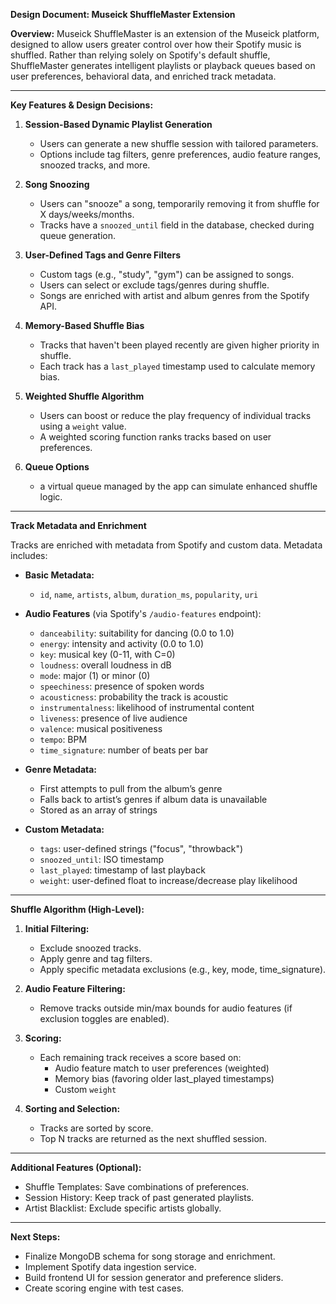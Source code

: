 **Design Document: Museick ShuffleMaster Extension**

**Overview:**
Museick ShuffleMaster is an extension of the Museick platform, designed to allow users greater control over how their Spotify music is shuffled. Rather than relying solely on Spotify's default shuffle, ShuffleMaster generates intelligent playlists or playback queues based on user preferences, behavioral data, and enriched track metadata.

---

**Key Features & Design Decisions:**

1. **Session-Based Dynamic Playlist Generation**
   - Users can generate a new shuffle session with tailored parameters.
   - Options include tag filters, genre preferences, audio feature ranges, snoozed tracks, and more.

2. **Song Snoozing**
   - Users can "snooze" a song, temporarily removing it from shuffle for X days/weeks/months.
   - Tracks have a `snoozed_until` field in the database, checked during queue generation.

3. **User-Defined Tags and Genre Filters**
   - Custom tags (e.g., "study", "gym") can be assigned to songs.
   - Users can select or exclude tags/genres during shuffle.
   - Songs are enriched with artist and album genres from the Spotify API.

4. **Memory-Based Shuffle Bias**
   - Tracks that haven't been played recently are given higher priority in shuffle.
   - Each track has a `last_played` timestamp used to calculate memory bias.

5. **Weighted Shuffle Algorithm**
   - Users can boost or reduce the play frequency of individual tracks using a `weight` value.
   - A weighted scoring function ranks tracks based on user preferences.

6. **Queue Options**
   - a virtual queue managed by the app can simulate enhanced shuffle logic.

---

**Track Metadata and Enrichment**

Tracks are enriched with metadata from Spotify and custom data. Metadata includes:

- **Basic Metadata:**
  - `id`, `name`, `artists`, `album`, `duration_ms`, `popularity`, `uri`

- **Audio Features** (via Spotify's `/audio-features` endpoint):
  - `danceability`: suitability for dancing (0.0 to 1.0)
  - `energy`: intensity and activity (0.0 to 1.0)
  - `key`: musical key (0-11, with C=0)
  - `loudness`: overall loudness in dB
  - `mode`: major (1) or minor (0)
  - `speechiness`: presence of spoken words
  - `acousticness`: probability the track is acoustic
  - `instrumentalness`: likelihood of instrumental content
  - `liveness`: presence of live audience
  - `valence`: musical positiveness
  - `tempo`: BPM
  - `time_signature`: number of beats per bar

- **Genre Metadata:**
  - First attempts to pull from the album’s genre
  - Falls back to artist’s genres if album data is unavailable
  - Stored as an array of strings

- **Custom Metadata:**
  - `tags`: user-defined strings ("focus", "throwback")
  - `snoozed_until`: ISO timestamp
  - `last_played`: timestamp of last playback
  - `weight`: user-defined float to increase/decrease play likelihood

---

**Shuffle Algorithm (High-Level):**

1. **Initial Filtering:**
   - Exclude snoozed tracks.
   - Apply genre and tag filters.
   - Apply specific metadata exclusions (e.g., key, mode, time_signature).

2. **Audio Feature Filtering:**
   - Remove tracks outside min/max bounds for audio features (if exclusion toggles are enabled).

3. **Scoring:**
   - Each remaining track receives a score based on:
     - Audio feature match to user preferences (weighted)
     - Memory bias (favoring older last_played timestamps)
     - Custom `weight`

4. **Sorting and Selection:**
   - Tracks are sorted by score.
   - Top N tracks are returned as the next shuffled session.

---

**Additional Features (Optional):**
- Shuffle Templates: Save combinations of preferences.
- Session History: Keep track of past generated playlists.
- Artist Blacklist: Exclude specific artists globally.

---

**Next Steps:**
- Finalize MongoDB schema for song storage and enrichment.
- Implement Spotify data ingestion service.
- Build frontend UI for session generator and preference sliders.
- Create scoring engine with test cases.

